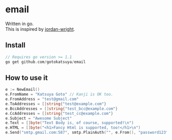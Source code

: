 email
=====  
Written in go.  
This is inspired by [jordan-wright](https://github.com/jordan-wright/email).  

## Install
```c
// Requires go version >= 1.1  
go get github.com/gotokatsuya/email
```


## How to use it

```go
e := NewEmail()
e.FromName = "Katsuya Goto" // Kanji is OK too.
e.FromAddress = "test@gmail.com"
e.ToAddresses = []string{"test@example.com"}
e.BccAddresses = []string{"test_bcc@example.com"}
e.CcAddresses = []string{"test_cc@example.com"}
e.Subject = "Awesome Subject"
e.Text = []byte("Text Body is, of course, supported!\n")
e.HTML = []byte("<h1>Fancy Html is supported, too!</h1>\n")
e.Send("smtp.gmail.com:587", smtp.PlainAuth("", e.From(), "password123", "smtp.gmail.com"))
```
